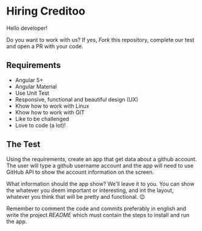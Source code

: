 # Hiring Creditoo

Hello developer! 

Do you want to work with us? If yes, *Fork* this repository, complete our test and open a PR with your code.


## Requirements

- Angular 5+
- Angular Material
- Use Unit Test
- Responsive, functional and beautiful design (UX)
- Khow how to work with Linux
- Khow how to work with GIT
- Like to be challenged
- Love to code (a lot)!


## The Test

Using the requirements, create an app that get data about a github account. The user will type a github username account and the app will need to use GitHub API to show the account information on the screen. 

What information should the app show? We'll leave it to you. You can show the whatever you deem important or interesting, and int the layout, whatever you think that will be pretty and functional. :wink: 

Remember to comment the code and commits preferably in english and write the project *README* which must contain the steps to install and run the app.
